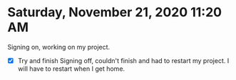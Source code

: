 # Saturday, November 21, 2020 11:20 AM
Signing on, working on my project.
- [X] Try and finish 
Signing off, couldn't finish and had to restart my project. I will have to restart when I get home. 